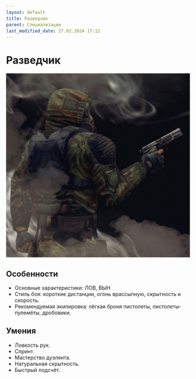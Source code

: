 ```yaml
---
layout: default
title: Разведчик
parent: Специализации
last_modified_date: 27.02.2024 17:12
---
```


# Разведчик

![razvedchik.jpg](..%2F..%2Fassets%2Fimages%2Frazvedchik.jpg)

## Особенности

- Основные характеристики: ЛОВ, ВЫН
- Стиль боя: короткие дистанции, огонь врассыпную, скрытность и скорость.
- Рекомендуемая экипировка: лёгкая броня пистолеты, пистолеты-пулемёты, дробовики.


## Умения

- Ловкость рук.
- Спринт.
- Мастерство дуэлянта.
- Натуральная скрытность.
- Быстрый подсчёт.
